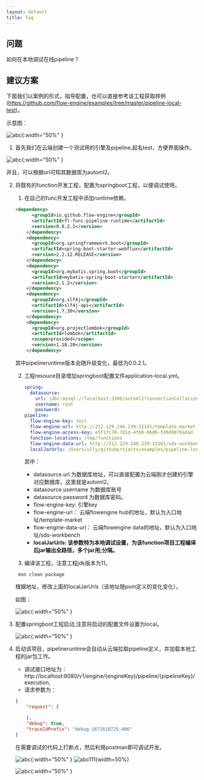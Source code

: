 ```yaml
---
layout: default
title: faq
---
```

## 问题

如何在本地调试在线pipeline？

## 建议方案

下面我们以案例的形式，指导配置，也可以直接参考该工程获取样例(https://github.com/flow-engine/examples/tree/master/pipeline-local-test)。

示意图：

![abc](./images/pipeline-local-test.png){:width="50%" }

1. 首先我们在云端创建一个测试用的引擎及pipeline,起名test，方便界面操作。

![abc](./images/pipeline-local-test-1.png){:width="50%" }

并且，可以根据url可知其数据库为automl2。

2. 将既有的function开发工程，配置为springboot工程，以便调试使用。

   1) 在自己的func开发工程中添加runtime依赖。

   ```xml
   <dependency>
         <groupId>io.github.flow-engine</groupId>
         <artifactId>fl-func-pipeline-runtime</artifactId>
         <version>0.0.2.1</version>
       </dependency>
       <dependency>
         <groupId>org.springframework.boot</groupId>
         <artifactId>spring-boot-starter-webflux</artifactId>
         <version>2.2.12.RELEASE</version>
       </dependency>
       <dependency>
         <groupId>org.mybatis.spring.boot</groupId>
         <artifactId>mybatis-spring-boot-starter</artifactId>
         <version>2.1.2</version>
       </dependency>
       <dependency>
         <groupId>org.slf4j</groupId>
         <artifactId>slf4j-api</artifactId>
         <version>1.7.30</version>
       </dependency>
       <dependency>
         <groupId>org.projectlombok</groupId>
         <artifactId>lombok</artifactId>
         <scope>provided</scope>
         <version>1.18.20</version>
       </dependency>
   ```
   其中pipelineruntime版本会随升级变化，最低为0.0.2.1。

   2) 工程resouce目录增加springboot配置文件application-local.yml。

      ```yaml
      spring:
        datasource:
          url: jdbc:mysql://localhost:3306/automl2?connectionCollation=utf8mb4_unicode_ci&useSSL=false&sessionVariables=time_zone%3d'%2B08%3A00'
          username: root
          password:
      pipeline:
        flow-engine-key: test
        flow-engine-url: http://212.129.246.239:31101/template-market
        flow-engine-access-key: e5f1fc70-7d1d-4f60-9bd6-fd949078adad
        function-locations: /tmp/functions
        flow-engine-data-url: http://212.129.246.239:31101/sds-workbench
        localJarUrls: /Users/ully/githubprojects/examples/pipeline-local-test/target/pipeline-local-test-1.0-SNAPSHOT.jar
      ```
      其中：

      * datasource.url 为数据库地址，可以直接配置为云端刚才创建的引擎对应数据库，这里就是automl2。
      * datasource.username 为数据库账号
      * datasource.password 为数据库密码。
      * flow-engine-key: 引擎key
      * flow-engine-url： 云端flowengine hub的地址，默认为入口地址/template-market
      * flow-engine-data-url： 云端flowengine data的地址，默认为入口地址/sds-workbench
      * **localJarUrls: 该参数特为本地调试设置，为该function项目工程编译后jar输出全路径，多个jar用;分隔。**

   3) 编译该工程，注意工程jdk版本为11。

   ```shell
    mvn clean package
   ```
   根据地址，修改上面的localJarUrls（该地址随pom定义的变化变化）。

   如图：

   ![abc](./images/pipeline-local-test-2.png){:width="50%" }
3. 配置springboot工程启动,注意将启动的配置文件设置为local。

   ![abc](./images/pipeline-local-test-3.png){:width="50%" }
4. 启动该项目，pipelineruntime会自动从云端拉取pipeline定义，并加载本地工程的jar包工作。

   * 调试接口地址为：http://localhost:8080/v1/engine/{engineKey}/pipeline/{pipelineKey}/execution,
   * 请求参数为：

   ```json
   {
       "request": {

       },
       "debug": true,
       "traceIdPrefix": "debug-1671610725-406"
   }
   ```
   在需要调试的代码上打断点，然后利用postman即可调试开发。

   ![abc](./images/pipeline-local-test-4.png){:width="50%" }
   ![abc111](./images/pipeline-local-test-4.png){width=50%} 

   ![abc](./images/pipeline-local-test-5.png){:width="50%" }
